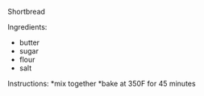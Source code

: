 Shortbread

Ingredients:
* butter
* sugar 
* flour 
* salt 

Instructions:
*mix together
*bake at 350F for 45 minutes 


